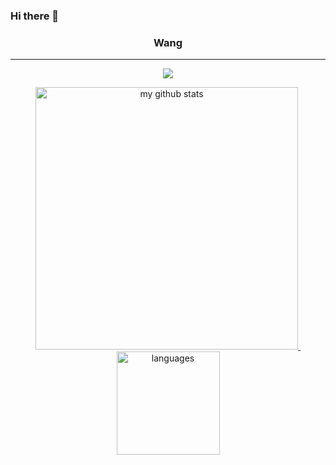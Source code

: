 ### Hi there 👋

<!--
**Wanghaoran86/Wanghaoran86** is a ✨ _special_ ✨ repository because its `README.md` (this file) appears on your GitHub profile.

Here are some ideas to get you started:

- 🔭 I’m currently working on ...
- 🌱 I’m currently learning ...
- 👯 I’m looking to collaborate on ...
- 🤔 I’m looking for help with ...
- 💬 Ask me about ...
- 📫 How to reach me: ...
- 😄 Pronouns: ...
- ⚡ Fun fact: ...
-->
<h3 align="center">Wang</h3>

---

<!--
<p align="center">
    <img src="https://github-profile-trophy.vercel.app/?username=Wanghaoran86"/>
</p>
-->

<a href="#">
    <p align="center">
        <img src="https://github-profile-trophy.vercel.app/?username=Wanghaoran86&column=7&theme=onedark"/>
    </p>
</a>

<a align="center" href="#">
    <p align="center">
    <img src="https://github-readme-stats.vercel.app/api?username=Wanghaoran86&show_icons=true&theme=tokyonight" alt="my github stats" width="420"/>&nbsp;<img src="https://github-readme-stats.vercel.app/api/top-langs/?username=Wanghaoran86&layout=compact&theme=tokyonight" alt="languages" height="165">
    </p>
</a>
